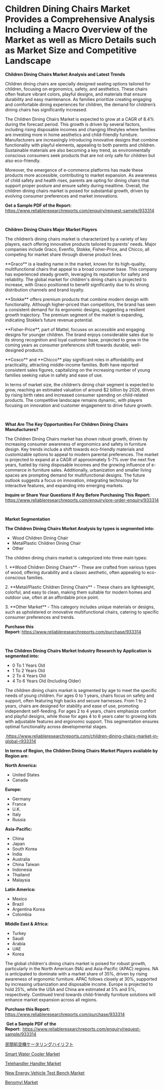 <p><h1>Children Dining Chairs Market Provides a Comprehensive Analysis Including a Macro Overview of the Market as well as Micro Details such as Market Size and Competitive Landscape</h1></p><p><strong>Children Dining Chairs Market Analysis and Latest Trends</strong></p>
<p><p>Children dining chairs are specially designed seating options tailored for children, focusing on ergonomics, safety, and aesthetics. These chairs often feature vibrant colors, playful designs, and materials that ensure durability and easy maintenance. As families prioritize creating engaging and comfortable dining experiences for children, the demand for children’s dining chairs has significantly increased.</p><p>The Children Dining Chairs Market is expected to grow at a CAGR of 8.4% during the forecast period. This growth is driven by several factors, including rising disposable incomes and changing lifestyles where families are investing more in home aesthetics and child-friendly furniture. Manufacturers are increasingly introducing innovative designs that combine functionality with playful elements, appealing to both parents and children. Sustainable materials are also becoming a key trend, as environmentally conscious consumers seek products that are not only safe for children but also eco-friendly.</p><p>Moreover, the emergence of e-commerce platforms has made these products more accessible, contributing to market expansion. As awareness of child safety and health rises, parents are opting for dining chairs that support proper posture and ensure safety during mealtime. Overall, the children dining chairs market is poised for substantial growth, driven by evolving consumer preferences and market innovations.</p></p>
<p><strong>Get a Sample PDF of the Report:&nbsp;</strong> <a href="https://www.reliableresearchreports.com/enquiry/request-sample/933314">https://www.reliableresearchreports.com/enquiry/request-sample/933314</a></p>
<p>&nbsp;</p>
<p><strong>Children Dining Chairs Major Market Players</strong></p>
<p><p>The children’s dining chairs market is characterized by a variety of key players, each offering innovative products tailored to parents’ needs. Major companies include Graco, Evenflo, Stokke, Fisher-Price, and Chicco, all competing for market share through diverse product lines.</p><p>**Graco** is a leading name in the market, known for its high-quality, multifunctional chairs that appeal to a broad consumer base. This company has experienced steady growth, leveraging its reputation for safety and reliability. The global market for children's dining chairs is projected to increase, with Graco positioned to benefit significantly due to its strong distribution channels and brand loyalty.</p><p>**Stokke** offers premium products that combine modern design with functionality. Although higher-priced than competitors, the brand has seen a consistent demand for its ergonomic designs, suggesting a resilient growth trajectory. The premium segment of the market is expanding, indicating Stokke’s future revenue potential.</p><p>**Fisher-Price**, part of Mattel, focuses on accessible and engaging designs for younger children. The brand enjoys considerable sales due to its strong recognition and loyal customer base, projected to grow in the coming years as consumer preferences shift towards durable, well-designed products.</p><p>**Cosco** and **Chicco** play significant roles in affordability and practicality, attracting middle-income families. Both have reported consistent sales figures, capitalizing on the increasing number of young families seeking value in safety and ease of use.</p><p>In terms of market size, the children‘s dining chair segment is expected to grow, reaching an estimated valuation of around $2 billion by 2026, driven by rising birth rates and increased consumer spending on child-related products. The competitive landscape remains dynamic, with players focusing on innovation and customer engagement to drive future growth.</p></p>
<p>&nbsp;</p>
<p><strong>What Are The Key Opportunities For Children Dining Chairs Manufacturers?</strong></p>
<p><p>The Children Dining Chairs market has shown robust growth, driven by increasing consumer awareness of ergonomics and safety in furniture design. Key trends include a shift towards eco-friendly materials and customizable options to appeal to modern parental preferences. The market is projected to expand at a CAGR of approximately 5-7% over the next five years, fueled by rising disposable incomes and the growing influence of e-commerce in furniture sales. Additionally, urbanization and smaller living spaces are prompting demand for multifunctional designs. The future outlook suggests a focus on innovation, integrating technology for interactive features, and expanding into emerging markets.</p></p>
<p><strong>Inquire or Share Your Questions If Any Before Purchasing This Report:</strong> <a href="https://www.reliableresearchreports.com/enquiry/pre-order-enquiry/933314">https://www.reliableresearchreports.com/enquiry/pre-order-enquiry/933314</a></p>
<p>&nbsp;</p>
<p><strong>Market Segmentation</strong></p>
<p><strong>The Children Dining Chairs Market Analysis by types is segmented into:</strong></p>
<p><ul><li>Wood Children Dining Chair</li><li>MetalPlastic Children Dining Chair</li><li>Other</li></ul></p>
<p><p>The children dining chairs market is categorized into three main types: </p><p>1. **Wood Children Dining Chairs** - These are crafted from various types of wood, offering durability and a classic aesthetic, often appealing to eco-conscious families.</p><p>2. **Metal/Plastic Children Dining Chairs** - These chairs are lightweight, colorful, and easy to clean, making them suitable for modern homes and outdoor use, often at an affordable price point.</p><p>3. **Other Market** - This category includes unique materials or designs, such as upholstered or innovative multifunctional chairs, catering to specific consumer preferences and trends.</p></p>
<p><strong>Purchase this Report:&nbsp;</strong><a href="https://www.reliableresearchreports.com/purchase/933314">https://www.reliableresearchreports.com/purchase/933314</a></p>
<p>&nbsp;</p>
<p><strong>The Children Dining Chairs Market Industry Research by Application is segmented into:</strong></p>
<p><ul><li>0 To 1 Years Old</li><li>1 To 2 Years Old</li><li>2 To 4 Years Old</li><li>4 To 6 Years Old (Including Older)</li></ul></p>
<p><p>The children dining chairs market is segmented by age to meet the specific needs of young children. For ages 0 to 1 years, chairs focus on safety and support, often featuring high backs and secure harnesses. From 1 to 2 years, chairs are designed for stability and ease of use, promoting independent self-feeding. For ages 2 to 4 years, chairs emphasize comfort and playful designs, while those for ages 4 to 6 years cater to growing kids with adjustable features and ergonomic support. This segmentation ensures optimal functionality across developmental stages.</p></p>
<p><a href="https://www.reliableresearchreports.com/children-dining-chairs-market-in-global-r933314">&nbsp;https://www.reliableresearchreports.com/children-dining-chairs-market-in-global-r933314</a></p>
<p><strong>In terms of Region, the Children Dining Chairs Market Players available by Region are:</strong></p>
<p>
    <p> <strong> North America: </strong>
        <ul>
            <li>United States</li>
            <li>Canada</li>
        </ul>
        </p> 
    <p> <strong> Europe: </strong>
        <ul>
            <li>Germany</li>
            <li>France</li>
            <li>U.K.</li>
            <li>Italy</li>
            <li>Russia</li>
        </ul>
        </p> 
    <p> <strong> Asia-Pacific: </strong>
        <ul>
            <li>China</li>
            <li>Japan</li>
            <li>South Korea</li>
            <li>India</li>
            <li>Australia</li>
            <li>China Taiwan</li>
            <li>Indonesia</li>
            <li>Thailand</li>
            <li>Malaysia</li>
        </ul>
        </p> 
    <p> <strong> Latin America: </strong>
        <ul>
            <li>Mexico</li>
            <li>Brazil</li>
            <li>Argentina Korea</li>
            <li>Colombia</li>
        </ul>
        </p> 
    <p> <strong> Middle East & Africa: </strong>
        <ul>
            <li>Turkey</li>
            <li>Saudi</li>
            <li>Arabia</li>
            <li>UAE</li>
            <li>Korea</li>
        </ul>
    </p>
    </p>
<p><p>The global children's dining chairs market is poised for robust growth, particularly in the North American (NA) and Asia-Pacific (APAC) regions. NA is anticipated to dominate with a market share of 35%, driven by rising awareness of ergonomic furniture. APAC follows closely at 30%, supported by increasing urbanization and disposable income. Europe is projected to hold 25%, while the USA and China are estimated at 5% and 5%, respectively. Continued trend towards child-friendly furniture solutions will enhance market expansion across all regions.</p></p>
<p><strong>Purchase this Report: </strong><a href="https://www.reliableresearchreports.com/purchase/933314">https://www.reliableresearchreports.com/purchase/933314</a></p>
<p>&nbsp;<strong>Get a Sample PDF of the Report:&nbsp;&nbsp;</strong><a href="https://www.reliableresearchreports.com/enquiry/request-sample/933314">https://www.reliableresearchreports.com/enquiry/request-sample/933314</a></p>
<p><strong></strong></p>
<p><p><a href="https://medium.com/@erickbotsfortrd46766/%E6%88%90%E5%8A%9F%E3%81%B8%E3%81%AE%E6%88%A6%E7%95%A5%E7%9A%84%E3%83%AD%E3%83%BC%E3%83%89%E3%83%9E%E3%83%83%E3%83%97-%E3%82%B0%E3%83%AD%E3%83%BC%E3%83%90%E3%83%AB%E6%B0%91%E9%96%93%E8%88%AA%E7%A9%BA%E6%A9%9F%E3%82%B1%E3%83%BC%E3%82%BF%E3%83%AA%E3%83%B3%E3%82%B0%E3%83%8F%E3%82%A4%E3%83%AA%E3%83%95%E3%83%88%E5%B8%82%E5%A0%B4%E5%88%86%E6%9E%90-2024-2031-db85e5062079">民間航空機ケータリングハイリフト</a></p><p><a href="https://medium.com/@jarredmertz12/global-smart-water-cooler-market-opportunities-and-market-challenges-2024-2031-af768cfa29ad">Smart Water Cooler Market</a></p><p><a href="https://medium.com/@jarredmertz12/the-global-telehandler-handler-market-is-projected-to-experience-an-annual-growth-rate-of-14-4-d932e88fb502?postPublishedType=initial">Telehandler Handler Market</a></p><p><a href="https://issuu.com/reportprime-2/docs/new-energy-vehicle-test-bench-marke_a1b773f1aab669">New Energy Vehicle Test Bench Market</a></p><p><a href="https://www.linkedin.com/pulse/benomyl-market-share-analysis-growth-trends-forecasts-period-pab6e?trackingId=%2BMCUsJFOR6C1p2VxSDbsug%3D%3D">Benomyl Market</a></p></p>